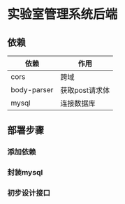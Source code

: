 # 实验室管理系统后端

## 依赖

| 依赖 | 作用 |
| --- | --- |
| cors | 跨域 |
| body-parser | 获取post请求体 |
| mysql | 连接数据库 |

## 部署步骤

### 添加依赖

### 封装mysql

### 初步设计接口

